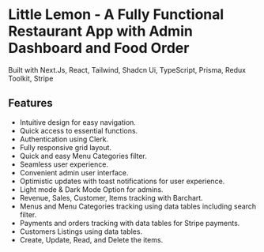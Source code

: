# Little Lemon - A Fully Functional Restaurant App with Admin Dashboard and Food Order

Built with Next.Js, React, Tailwind, Shadcn Ui, TypeScript, Prisma, Redux Toolkit, Stripe

## Features

- Intuitive design for easy navigation.
- Quick access to essential functions.
- Authentication using Clerk.
- Fully responsive grid layout.
- Quick and easy Menu Categories filter.
- Seamless user experience.
- Convenient admin user interface.
- Optimistic updates with toast notifications for user experience.
- Light mode & Dark Mode Option for admins.
- Revenue, Sales, Customer, Items tracking with Barchart.
- Menus and Menu Categories tracking using data tables including search filter.
- Payments and orders tracking with data tables for Stripe payments.
- Customers Listings using data tables.
- Create, Update, Read, and Delete the items.
